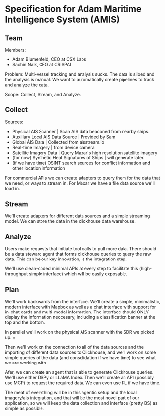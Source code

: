 # Specification for Adam Maritime Intelligence System (AMIS)

## Team

Members:
* Adam Blumenfeld, CEO at CSX Labs
* Sachin Naik, CEO at CRISPAI

Problem: Multi-vessel tracking and analysis sucks. The data is siloed and the analysis is manual. We want to automatically create pipelines to track and analyze the data.

Scope: Collect, Stream, and Analyze.

## Collect

Sources:

* Physical AIS Scanner | Scan AIS data beaconed from nearby ships.
* Auxillary Local AIS Data Source | Provided by Sam
* Global AIS Data | Collected from aisstream.io
* Real-time Imagery | from device camera
* Satellite Imagery Data | Query Maxar's high resolution satellite imagery
* (for now) Synthetic Heat Signatures of Ships | will generate later.
* (if we have time) OSINT search sources for conflict information and other location information

For commercial APIs we can create adapters to query them for the data that we need, or ways to stream in. For Maxar we have a file data source we'll load in.

## Stream

We'll create adapters for different data sources and a simple streaming model. We can store the data in the clickhouse data warehouse.

## Analyze

Users make requests that initiate tool calls to pull more data. There should be a data steward agent that forms clickhouse queries to query the raw data. This can be our key innovation, is the integration step.

We'll use clean-coded minimal APIs at every step to facilitate this (high-throughput simple interface) which will be easily exposable.  

## Plan

We'll work backwards from the interface. We'll create a simple, minimalistic, modern interface with Mapbox as well as a chat interface with support for in-chat cards and multi-modal information. The interface should ONLY display the information neccesary, including a classification banner at the top and the bottom.

In parellel we'll work on the physical AIS scanner with the SDR we picked up. =

Then we'll work on the connection to all of the data sources and the importing of different data sources to Clickhouse, and we'll work on some simple queries of the data (and consolidation if we have time) to see what we are working with.

Afer, we can create an agent that is able to generate Clickhouse queries. We'll use either DSPy or LLaMA Index. Then we'll create an API (possibly use MCP) to request the required data. We can even use RL if we have time.

The meat of everything will be in this agentic setup and the local imagery/ais integration, and that will be the most novel part of our application, so we will keep the data collection and interface (pretty BS) as simple as possible.
